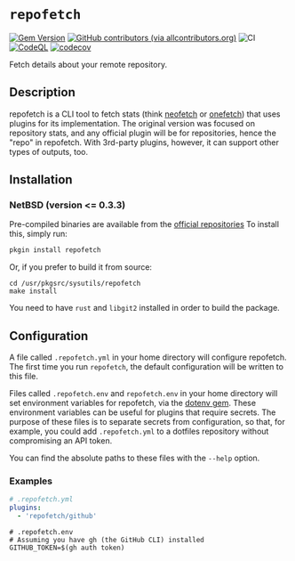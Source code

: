 # `repofetch`

[![Gem Version](https://badge.fury.io/rb/repofetch.svg)](https://badge.fury.io/rb/repofetch)
[![GitHub contributors (via allcontributors.org)](https://img.shields.io/github/all-contributors/spenserblack/repofetch)](./CREDITS.md)
![CI](https://github.com/spenserblack/repofetch/workflows/CI/badge.svg)
[![CodeQL](https://github.com/spenserblack/repofetch/actions/workflows/codeql.yml/badge.svg)](https://github.com/spenserblack/repofetch/actions/workflows/codeql.yml)
[![codecov](https://codecov.io/gh/spenserblack/repofetch/branch/master/graph/badge.svg?token=3572AEWQAY)](https://codecov.io/gh/spenserblack/repofetch)

Fetch details about your remote repository.

## Description

repofetch is a CLI tool to fetch stats (think [neofetch] or
[onefetch]) that uses plugins for its implementation. The original version was focused on
repository stats, and any official plugin will be for repositories, hence the "repo" in
repofetch. With 3rd-party plugins, however, it can support other types of outputs, too.

## Installation

### NetBSD (version <= 0.3.3)

Pre-compiled binaries are available from the [official repositories](https://pkgsrc.se/sysutils/repofetch)
To install this, simply run:

```bash
pkgin install repofetch
```

Or, if you prefer to build it from source:

```
cd /usr/pkgsrc/sysutils/repofetch
make install
```

You need to have `rust` and `libgit2` installed in order to build the package.

## Configuration

A file called `.repofetch.yml` in your home directory will configure repofetch. The
first time you run `repofetch`, the default configuration will be written to this file.

Files called `.repofetch.env` and `repofetch.env` in your home directory will set
environment variables for repofetch, via the [dotenv gem][dotenv]. These environment
variables can be useful for plugins that require secrets. The purpose of these files
is to separate secrets from configuration, so that, for example, you could add
`.repofetch.yml` to a dotfiles repository without compromising an API token.

You can find the absolute paths to these files with the `--help` option.

### Examples

```yaml
# .repofetch.yml
plugins:
  - 'repofetch/github'
```

```dotenv
# .repofetch.env
# Assuming you have gh (the GitHub CLI) installed
GITHUB_TOKEN=$(gh auth token)
```

[dotenv]: https://github.com/bkeepers/dotenv
[neofetch]: https://github.com/dylanaraps/neofetch
[onefetch]: https://github.com/o2sh/onefetch
